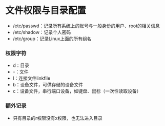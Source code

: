 # 文件权限与目录配置

- /etc/passwd：记录所有系统上的账号与一般身份的用户、root的相关信息
- /etc/shadow：记录个人密码
- /etc/group：记录Linux上面的所有组名

### 权限字符
- d：目录
- -：文件
- l：连接文件linkfile
- b：设备文件，可供存储的设备文件
- c：设备文件，串行端口设备，如键盘、鼠标（一次性读取设备）

### 额外记录
- 只有目录的r权限没有x权限，也无法进入目录

